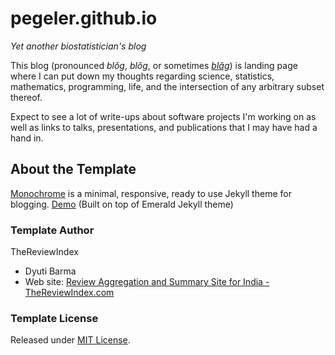 pegeler.github.io
==================
*Yet another biostatistician's blog*

This blog (pronounced *blŏg*, *blôg*, or sometimes [*blăg*](https://xkcd.com/148/)) is landing page where I can put down my thoughts regarding science, statistics, mathematics, programming, life, and the intersection of any arbitrary subset thereof.

Expect to see a lot of write-ups about software projects I'm working on as well as links to talks, presentations, and publications that I may have had a hand in.

## About the Template
[Monochrome](https://github.com/dyutibarma/monochrome) is a minimal, responsive, ready to use Jekyll theme for blogging. [Demo](https://dyutibarma.github.io/monochrome/)
(Built on top of Emerald Jekyll theme)

### Template Author
TheReviewIndex

- Dyuti Barma
- Web site: [Review Aggregation and Summary Site for India - TheReviewIndex.com](https://thereviewindex.com)

### Template License
Released under [MIT License](https://opensource.org/licenses/MIT).
